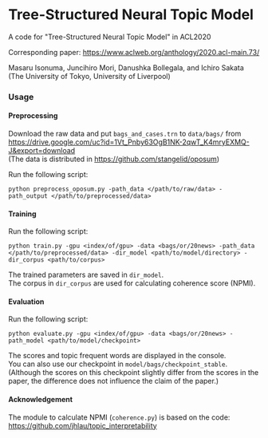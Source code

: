 # Tree-Structured Neural Topic Model
A code for "Tree-Structured Neural Topic Model" in ACL2020

Corresponding paper:
https://www.aclweb.org/anthology/2020.acl-main.73/

Masaru Isonuma, Juncihiro Mori, Danushka Bollegala, and Ichiro Sakata (The University of Tokyo, University of Liverpool)  

### Usage

#### Preprocessing

Download the raw data and put `bags_and_cases.trn` to `data/bags/` from  
https://drive.google.com/uc?id=1Vt_Pnby63OgB1NK-2qwT_K4mryEXMQ-J&export=download  
(The data is distributed in https://github.com/stangelid/oposum)

Run the following script:
```
python preprocess_oposum.py -path_data </path/to/raw/data> -path_output </path/to/preprocessed/data>
```

#### Training

Run the following script:

```
python train.py -gpu <index/of/gpu> -data <bags/or/20news> -path_data </path/to/preprocessed/data> -dir_model <path/to/model/directory> -dir_corpus <path/to/corpus>
```

The trained parameters are saved in `dir_model`.  
The corpus in `dir_corpus` are used for calculating coherence score (NPMI).

#### Evaluation

Run the following script:

```
python evaluate.py -gpu <index/of/gpu> -data <bags/or/20news> -path_model <path/to/model/checkpoint>
```

The scores and topic frequent words are displayed in the console.  
You can also use our checkpoint in `model/bags/checkpoint_stable`.  
(Although the scores on this checkpoint slightly differ from the scores in the paper, the difference does not influence the claim of the paper.)  

#### Acknowledgement

The module to calculate NPMI (`coherence.py`) is based on the code:  
https://github.com/jhlau/topic_interpretability

